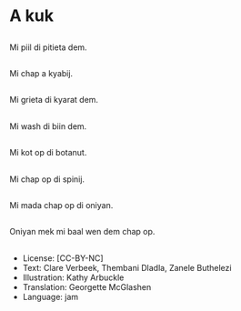 # A kuk

##
Mi piil di pitieta dem.

##
Mi chap a kyabij.

##
Mi grieta di kyarat dem.

##
Mi wash di biin dem.

##
Mi kot op di botanut.

##
Mi chap op di spinij.

##
Mi mada chap op di oniyan.

##
Oniyan mek mi baal wen dem chap op.

##
* License: [CC-BY-NC]
* Text: Clare Verbeek, Thembani Dladla, Zanele Buthelezi
* Illustration: Kathy Arbuckle
* Translation: Georgette McGlashen
* Language: jam
